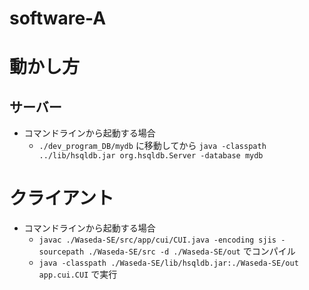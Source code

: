 # software-A

# 動かし方
## サーバー
- コマンドラインから起動する場合
  - `./dev_program_DB/mydb` に移動してから `java -classpath ../lib/hsqldb.jar org.hsqldb.Server -database mydb`

# クライアント
- コマンドラインから起動する場合
  - `javac ./Waseda-SE/src/app/cui/CUI.java -encoding sjis -sourcepath ./Waseda-SE/src -d ./Waseda-SE/out` でコンパイル
  - `java -classpath ./Waseda-SE/lib/hsqldb.jar:./Waseda-SE/out app.cui.CUI` で実行
